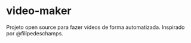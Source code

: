 # video-maker
Projeto open source para fazer vídeos de forma automatizada. Inspirado por @filipedeschamps.
